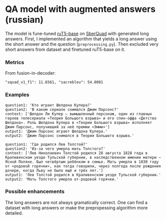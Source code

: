 # QA model with augmented answers (russian)

The model is fune-tuned [ruT5-base](https://huggingface.co/sberbank-ai/ruT5-base) on [SberQuad](https://arxiv.org/abs/1912.09723) with generated long answers. 
First, I implemented an algorithm that yields a long answer using the short answer and the question (`preprocessing.py`). Then excluded very short answers from dataset
and finetuned ruT5-base on it.

### Metrics
From fusion-in-decoder:
    
    "squad_v1_f1": 11.6561, "sacrebleu": 54.0081

### Examples

    question1: 'Кто играет Шелдона Купера?'
    question2: 'В каком сериале снимался Джим Парсонс?'
    context: ['Шелдон Ли Купер — вымышленный персонаж, один из главных героев телесериала «Теория Большого взрыва» и его спин-оффа «Детство Шелдона». Роль Шелдона Купера в «Теории Большого взрыва» исполняет Джим Парсонс, получивший за неё премии «Эмми»']
    output1: 'Джим Парсонс играет Шелдона Купера.' 
    output2: 'Джим Парсонс снимался в Теории Большого взрыва.'
    
    question1: 'Где родился Лев Толстой?'
    question2: 'Из-за чего умерла мать Толстого?'
    context: ['Лев Николаевич Толстой родился 28 августа 1828 года в Крапивенском уезде Тульской губернии, в наследственном имении матери — Ясной Поляне. Был четвёртым ребёнком в семье. Мать умерла в 1830 году от «родовой горячки», как тогда говорили, через полгода после рождения дочери, когда Льву не было ещё и трёх лет.']
    output1: 'Лев Толстой родился в Крапивенском уезде Тульской губернии.'
    output2: 'Мать Толстого умерла от-родовой горячки.'
    
### Possible enhancements
The long answers are not always gramatically correct. One can find a dataset with long answers or make the prepropessing algorithm more detailed.
